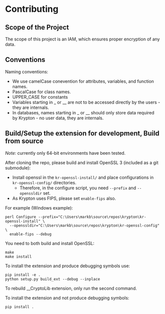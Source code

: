 # Contributing

## Scope of the Project

The scope of this project is an IAM, which ensures proper encryption of any data.

## Conventions

Naming conventions:

- We use camelCase conevention for attributes, variables, and function names.
- PascalCase for class names.
- UPPER_CASE for constants
- Variables starting in _ or __ are not to be accessed directly by the users - they are internals.
- In databases, names starting in _ or __ should only store data required by Krypton - no user data, they are internals.

## Build/Setup the extension for development, Build from source

*Note:* currently only 64-bit environments have been tested.

After cloning the repo, please build and install OpenSSL 3 (included as a git submodule):

- Install openssl in the `kr-openssl-install/` and place configurations in `kr-openssl-config/` directories.
  - Therefore, in the configure script, you need `--prefix` and `--openssldir` set.
- As Krypton uses FIPS, please set `enable-fips` also.

For example (Windows example):

```shell
perl Configure --prefix="C:\Users\markb\source\repos\krypton\kr-openssl-install" \
  --openssldir="C:\Users\markb\source\repos\krypton\kr-openssl-config" \
  enable-fips --debug
```

You need to both build and install OpenSSL:

```shell
make
make install
```

To install the extension and produce debugging symbols use:

```shell
pip install -e .
python setup.py build_ext --debug --inplace
```

To rebuild __CryptoLib extension, only run the second command.

To install the extension and not produce debugging symbols:

```shell
pip install .
```
